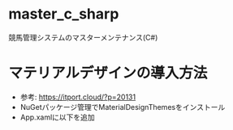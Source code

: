 # master_c_sharp
競馬管理システムのマスターメンテナンス(C#)

# マテリアルデザインの導入方法
- 参考: https://itport.cloud/?p=20131
- NuGetパッケージ管理でMaterialDesignThemesをインストール
- App.xamlに以下を追加
<ResourceDictionary>
　　<ResourceDictionary.MergedDictionaries>
        <ResourceDictionary Source="pack://application:,,,/MaterialDesignThemes.Wpf;component/Themes/MaterialDesignTheme.Light.xaml" />
        <ResourceDictionary Source="pack://application:,,,/MaterialDesignThemes.Wpf;component/Themes/MaterialDesignTheme.Defaults.xaml" />
        <ResourceDictionary Source="pack://application:,,,/MaterialDesignColors;component/Themes/Recommended/Primary/MaterialDesignColor.DeepPurple.xaml" />
        <ResourceDictionary Source="pack://application:,,,/MaterialDesignColors;component/Themes/Recommended/Accent/MaterialDesignColor.Lime.xaml" />
    </ResourceDictionary.MergedDictionaries>
</ResourceDictionary>
